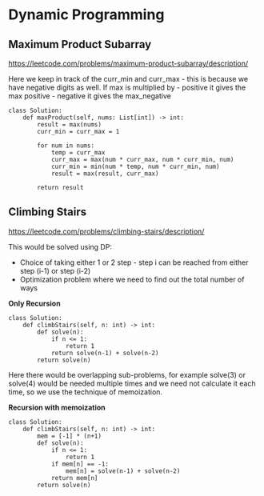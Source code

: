 # Dynamic Programming

## Maximum Product Subarray

https://leetcode.com/problems/maximum-product-subarray/description/

Here we keep in track of the curr_min and curr_max - this is because we have negative digits as well.
If max is multiplied by - positive it gives the max positive - negative it gives the max_negative

```
class Solution:
    def maxProduct(self, nums: List[int]) -> int:
        result = max(nums)
        curr_min = curr_max = 1

        for num in nums:
            temp = curr_max
            curr_max = max(num * curr_max, num * curr_min, num)
            curr_min = min(num * temp, num * curr_min, num)
            result = max(result, curr_max)
        
        return result
```

## Climbing Stairs

https://leetcode.com/problems/climbing-stairs/description/

This would be solved using DP:
- Choice of taking either 1 or 2 step - step i can be reached from either step (i-1) or step (i-2)
- Optimization problem where we need to find out the total number of ways

**Only Recursion**
```
class Solution:
    def climbStairs(self, n: int) -> int:
        def solve(n):
            if n <= 1:
                return 1
            return solve(n-1) + solve(n-2)
        return solve(n)
```

Here there would be overlapping sub-problems, for example solve(3) or solve(4) would be needed multiple times and we need not calculate it each time, so we use the technique of memoization.

**Recursion with memoization**
```
class Solution:
    def climbStairs(self, n: int) -> int:
        mem = [-1] * (n+1)
        def solve(n):
            if n <= 1:
                return 1
            if mem[n] == -1:
                mem[n] = solve(n-1) + solve(n-2)
            return mem[n]
        return solve(n)
```
